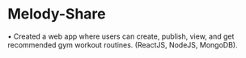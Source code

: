 # Melody-Share
•	Created a web app where users can create, publish, view, and get recommended gym workout routines. (ReactJS, NodeJS, MongoDB).
